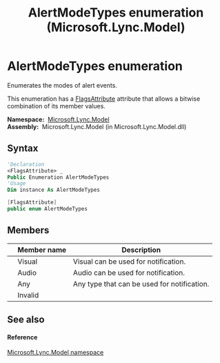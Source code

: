 ﻿---
title: AlertModeTypes enumeration (Microsoft.Lync.Model)
TOCTitle: AlertModeTypes enumeration
ms:assetid: T:Microsoft.Lync.Model.AlertModeTypes_DI_3_UC_OCS14MrefLyncWPF
ms:mtpsurl: https://msdn.microsoft.com/en-us/library/microsoft.lync.model.alertmodetypes_di_3_uc_ocs14mreflyncwpf(v=office.15)
ms:contentKeyID: 48596761
ms.date: 07/28/2014
mtps_version: v=office.15
f1_keywords:
- Microsoft.Lync.Model.AlertModeTypes
- Microsoft.Lync.Model.AlertModeTypes.Any
- Microsoft.Lync.Model.AlertModeTypes.Audio
- Microsoft.Lync.Model.AlertModeTypes.Invalid
- Microsoft.Lync.Model.AlertModeTypes.Visual
dev_langs:
- CSharp
- JScript
- VB
- other
---

# AlertModeTypes enumeration

Enumerates the modes of alert events.

This enumeration has a [FlagsAttribute](http://msdn2.microsoft.com/en-us/library/dk06fkbc) attribute that allows a bitwise combination of its member values.

**Namespace:**  [Microsoft.Lync.Model](microsoft-lync-model-namespace_2.md)  
**Assembly:**  Microsoft.Lync.Model (in Microsoft.Lync.Model.dll)

## Syntax

``` vb
'Declaration
<FlagsAttribute> _
Public Enumeration AlertModeTypes
'Usage
Dim instance As AlertModeTypes
```

``` csharp
[FlagsAttribute]
public enum AlertModeTypes
```

## Members

<table>
<thead>
<tr class="header">
<th></th>
<th>Member name</th>
<th>Description</th>
</tr>
</thead>
<tbody>
<tr class="odd">
<td></td>
<td>Visual</td>
<td>Visual can be used for notification.</td>
</tr>
<tr class="even">
<td></td>
<td>Audio</td>
<td>Audio can be used for notification.</td>
</tr>
<tr class="odd">
<td></td>
<td>Any</td>
<td>Any type that can be used for notification.</td>
</tr>
<tr class="even">
<td></td>
<td>Invalid</td>
<td></td>
</tr>
</tbody>
</table>


## See also

#### Reference

[Microsoft.Lync.Model namespace](microsoft-lync-model-namespace_2.md)

